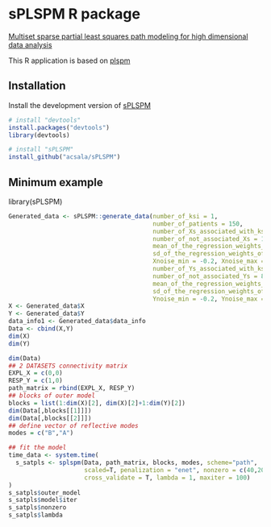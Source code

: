 # sPLSPM R package
[Multiset sparse partial least squares path modeling for high dimensional data analysis](https://doi.org/10.1186/s12859-019-3286-3)

This R application is based on [plspm](https://cran.r-project.org/web/packages/plspm/index.html)

## Installation
Install the development version of [sPLSPM](https://github.com/acsala/sPLSPM)
```r
# install "devtools"
install.packages("devtools") 
library(devtools)

# install "sPLSPM"
install_github("acsala/sPLSPM")
```
## Minimum example

library(sPLSPM)

```r
Generated_data <- sPLSPM::generate_data(number_of_ksi = 1,
                                        number_of_patients = 150,
                                        number_of_Xs_associated_with_ksis = c(15),
                                        number_of_not_associated_Xs = 100,
                                        mean_of_the_regression_weights_of_the_associated_Xs = c(0.9),
                                        sd_of_the_regression_weights_of_the_associated_Xs = c(0.05),
                                        Xnoise_min = -0.2, Xnoise_max = 0.2,
                                        number_of_Ys_associated_with_ksis = c(15),
                                        number_of_not_associated_Ys = 85,
                                        mean_of_the_regression_weights_of_the_associated_Ys = c(0.9),
                                        sd_of_the_regression_weights_of_the_associated_Ys = c(0.05),
                                        Ynoise_min = -0.2, Ynoise_max = 0.2)
X <- Generated_data$X
Y <- Generated_data$Y
data_info1 <- Generated_data$data_info
Data <- cbind(X,Y)
dim(X)
dim(Y)

dim(Data)
## 2 DATASETS connectivity matrix
EXPL_X = c(0,0)
RESP_Y = c(1,0)
path_matrix = rbind(EXPL_X, RESP_Y)
## blocks of outer model
blocks = list(1:dim(X)[2], dim(X)[2]+1:dim(Y)[2])
dim(Data[,blocks[[1]]])
dim(Data[,blocks[[2]]])
## define vector of reflective modes
modes = c("B","A")

## fit the model
time_data <- system.time(
  s_satpls <- splspm(Data, path_matrix, blocks, modes, scheme="path",
                     scaled=T, penalization = "enet", nonzero = c(40,20),
                     cross_validate = T, lambda = 1, maxiter = 100)
)
s_satpls$outer_model
s_satpls$model$iter
s_satpls$nonzero
s_satpls$lambda
```
